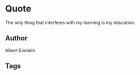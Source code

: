 # Quote

The only thing that interferes with my learning is my education.

## Author

Albert Einstein

## Tags


